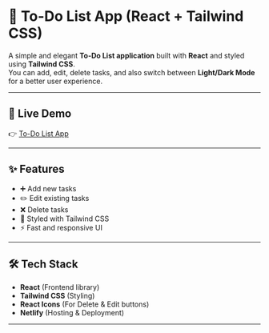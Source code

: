 # 📝 To-Do List App (React + Tailwind CSS)

A simple and elegant **To-Do List application** built with **React** and styled using **Tailwind CSS**.  
You can add, edit, delete tasks, and also switch between **Light/Dark Mode** for a better user experience.

---

## 🚀 Live Demo
👉 [To-Do List App](https://to-do-usingreact.netlify.app/)

---

## ✨ Features
- ➕ Add new tasks
- ✏️ Edit existing tasks
- ❌ Delete tasks
- 🎨 Styled with Tailwind CSS
- ⚡ Fast and responsive UI

---

## 🛠️ Tech Stack
- **React** (Frontend library)
- **Tailwind CSS** (Styling)
- **React Icons** (For Delete & Edit buttons)
- **Netlify** (Hosting & Deployment)

---
